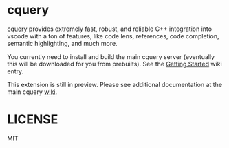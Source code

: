 # cquery

[cquery](https://github.com/cquery-project/cquery) provides extremely fast,
robust, and reliable C++ integration into vscode with a ton of features, like
code lens, references, code completion, semantic highlighting, and much more.

You currently need to install and build the main cquery server (eventually this
will be downloaded for you from prebuilts). See the [Getting
Started](https://github.com/cquery-project/cquery/wiki) wiki
entry.

This extension is still in preview. Please see additional documentation at the
main cquery
[wiki](https://github.com/cquery-project/cquery/wiki/Visual-Studio-Code).

# LICENSE

MIT
